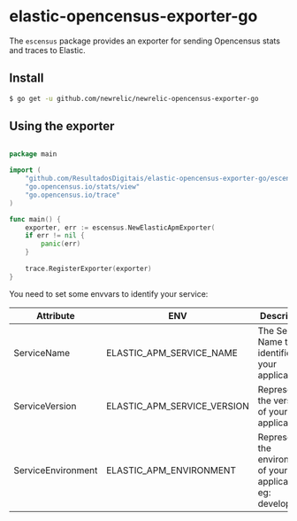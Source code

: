 # elastic-opencensus-exporter-go

The `escensus` package provides an exporter for sending Opencensus stats and traces to Elastic.

## Install

```bash
$ go get -u github.com/newrelic/newrelic-opencensus-exporter-go
```

## Using the exporter

```go

package main

import (
    "github.com/ResultadosDigitais/elastic-opencensus-exporter-go/escensus"
    "go.opencensus.io/stats/view"
    "go.opencensus.io/trace"
)

func main() {
    exporter, err := escensus.NewElasticApmExporter(
    if err != nil {
        panic(err)
    }
    
    trace.RegisterExporter(exporter)
}
```

You need to set some envvars to identify your service:

| Attribute          | ENV                         | Description                                                     |
|--------------------|-----------------------------|-----------------------------------------------------------------|
| ServiceName        | ELASTIC_APM_SERVICE_NAME    | The Service Name that identifies your application               |
| ServiceVersion     | ELASTIC_APM_SERVICE_VERSION | Represents the version of your application                      |
| ServiceEnvironment | ELASTIC_APM_ENVIRONMENT     | Represents the environment of your application. eg: development |
